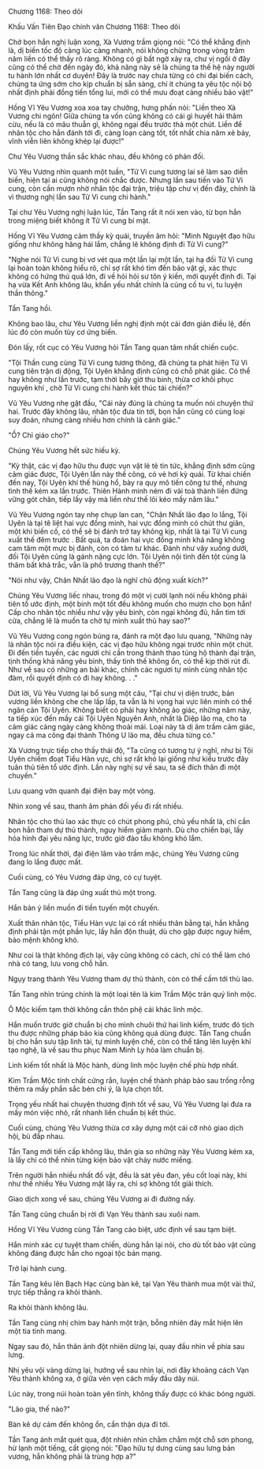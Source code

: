 




Chương 1168: Theo dõi


Khấu Vấn Tiên Đạo chính văn Chương 1168: Theo dõi

Chờ bọn hắn nghị luận xong, Xà Vương trầm giọng nói: "Có thể khẳng định là, dị biến tốc độ càng lúc càng nhanh, nói không chừng trong vòng trăm năm liền có thể thấy rõ ràng. Không có gì bất ngờ xảy ra, chư vị ngồi ở đây cũng có thể chờ đến ngày đó, khả năng này sẽ là chúng ta thế hệ này người tu hành lớn nhất cơ duyên! Đây là trước nay chưa từng có chi đại biến cách, chúng ta ứng sớm cho kịp chuẩn bị sẵn sàng, chí ít chúng ta yêu tộc nội bộ nhất định phải đồng tiến tổng lui, mới có thể mưu đoạt càng nhiều bảo vật!"

Hồng Vĩ Yêu Vương xoa xoa tay chưởng, hưng phấn nói: "Liền theo Xà Vương chi ngôn! Giữa chúng ta vốn cũng không có cái gì huyết hải thâm cừu, nếu là có mâu thuẫn gì, không ngại đều trước thả một chút. Liền để nhân tộc cho hắn đánh tới đi, càng loạn càng tốt, tốt nhất chia năm xẻ bảy, vĩnh viễn liên không khép lại được!"

Chư Yêu Vương thần sắc khác nhau, đều không có phản đối.

Vũ Yêu Vương nhìn quanh một tuần, "Tử Vi cung tương lai sẽ làm sao diễn biến, hiện tại ai cũng không nói chắc được. Nhưng lần sau tiến vào Tử Vi cung, còn cần mượn nhờ nhân tộc đại trận, triệu tập chư vị đến đây, chính là vì thương nghị lần sau Tử Vi cung chi hành."

Tại chư Yêu Vương nghị luận lúc, Tần Tang rất ít nói xen vào, từ bọn hắn trong miệng biết không ít Tử Vi cung bí mật.

Hồng Vĩ Yêu Vương cảm thấy kỳ quái, truyền âm hỏi: "Minh Nguyệt đạo hữu giống như không hăng hái lắm, chẳng lẽ không định đi Tử Vi cung?"

"Nghe nói Tử Vi cung bị vơ vét qua một lần lại một lần, tại hạ đối Tử Vi cung lại hoàn toàn không hiểu rõ, chỉ sợ rất khó tìm đến bảo vật gì, xác thực không có hứng thú quá lớn, đi về hỏi hỏi sư tôn ý kiến, mới quyết định đi. Tại hạ vừa Kết Anh không lâu, khẩn yếu nhất chính là củng cố tu vi, tu luyện thần thông."

Tần Tang hồi.

Không bao lâu, chư Yêu Vương liền nghị định một cái đơn giản điều lệ, đến lúc đó còn muốn tùy cơ ứng biến.

Đón lấy, rốt cục có Yêu Vương hỏi Tần Tang quan tâm nhất chiến cuộc.

"Tội Thần cung cùng Tử Vi cung tương thông, đã chúng ta phát hiện Tử Vi cung tiên trận dị động, Tội Uyên khẳng định cũng có chỗ phát giác. Có thể hay không như lần trước, tạm thời bây giờ thu binh, thừa cơ khôi phục nguyên khí , chờ Tử Vi cung chi hành kết thúc tái chiến?"

Vũ Yêu Vương nhẹ gật đầu, "Cái này đúng là chúng ta muốn nói chuyện thứ hai. Trước đây không lâu, nhân tộc đưa tin tới, bọn hắn cũng có cùng loại suy đoán, nhưng càng nhiều hơn chính là cảnh giác."

"Ồ? Chỉ giáo cho?"

Chúng Yêu Vương hết sức hiếu kỳ.

"Kỳ thật, các vị đạo hữu thu được vụn vặt lẻ tẻ tin tức, khẳng định sớm cũng cảm giác được, Tội Uyên lần này thế công, có vẻ hơi kỳ quái. Từ khai chiến đến nay, Tội Uyên khí thế hùng hổ, bày ra quy mô tiến công tư thế, nhưng tình thế kém xa lần trước. Thiên Hành minh ném đi vài toà thành liền đứng vững gót chân, tiếp lấy vậy mà liền như thế lôi kéo mấy năm lâu."

Vũ Yêu Vương ngón tay nhẹ chụp lan can, "Chân Nhất lão đạo lo lắng, Tội Uyên là tại tê liệt hai vực đồng minh, hai vực đồng minh có chút thư giãn, một khi biến cố, có thể sẽ bị đánh trở tay không kịp, nhất là tại Tử Vi cung xuất thế đêm trước . Bất quá, ta đoán hai vực đồng minh khả năng không cam tâm một mực bị đánh, còn có tâm tư khác. Đánh như vậy xuống dưới, đối Tội Uyên cũng là gánh nặng cực lớn. Tội Uyên nội tình đến tột cùng là thâm bất khả trắc, vẫn là phô trương thanh thế?"

"Nói như vậy, Chân Nhất lão đạo là nghĩ chủ động xuất kích?"

Chúng Yêu Vương liếc nhau, trong đó một vị cười lạnh nói nếu không phải tiên tổ ước định, một binh một tốt đều không muốn cho mượn cho bọn hắn! Cấp cho nhân tộc nhiều như vậy yêu binh, còn ngại không đủ, hắn tìm tới cửa, chẳng lẽ là muốn ta chờ tự mình xuất thủ hay sao?"

Vũ Yêu Vương cong ngón búng ra, đánh ra một đạo lưu quang, "Những này là nhân tộc nói ra điều kiện, các vị đạo hữu không ngại trước nhìn một chút. Đi đến tiền tuyến, các ngươi chỉ cần trong thành thao túng hộ thành đại trận, tịnh thống khả năng yêu binh, thấy tình thế không ổn, có thể kịp thời rút đi. Như về sau có những an bài khác, chính các ngươi tự mình cùng nhân tộc đàm, rồi quyết định có đi hay không. . ."

Dứt lời, Vũ Yêu Vương lại bổ sung một câu, "Tại chư vị diện trước, bản vương liền không che che lấp lấp, ta vẫn là hi vọng hai vực liên minh có thể ngăn cản Tội Uyên. Không biết có phải hay không ảo giác, những năm này, ta tiếp xúc đến mấy cái Tội Uyên Nguyên Anh, nhất là Diệp lão ma, cho ta cảm giác càng ngày càng không thoải mái. Loại này tà dị âm trầm cảm giác, ngay cả ma công đại thành Thông U lão ma, đều chưa từng có."

Xà Vương trực tiếp cho thấy thái độ, "Ta cũng có tương tự ý nghĩ, như bị Tội Uyên chiếm đoạt Tiểu Hàn vực, chỉ sợ rất khó lại giống như kiểu trước đây tuân thủ tiên tổ ước định. Lần này nghị sự về sau, ta sẽ đích thân đi một chuyến."

Lưu quang vờn quanh đại điện bay một vòng.

Nhìn xong về sau, thanh âm phản đối yếu đi rất nhiều.

Nhân tộc cho thù lao xác thực có chút phong phú, chủ yếu nhất là, chỉ cần bọn hắn tham dự thủ thành, nguy hiểm giảm mạnh. Dù cho chiến bại, lấy hóa hình đại yêu năng lực, trước giờ đào tẩu không khó lắm.

Trong lúc nhất thời, đại điện lâm vào trầm mặc, chúng Yêu Vương cũng đang lo lắng được mất.

Cuối cùng, có Yêu Vương đáp ứng, có cự tuyệt.

Tần Tang cũng là đáp ứng xuất thủ một trong.

Hắn bản ý liền muốn đi tiền tuyến một chuyến.

Xuất thân nhân tộc, Tiểu Hàn vực lại có rất nhiều thân bằng tại, hắn khẳng định phải tận một phần lực, lấy hắn độn thuật, dù cho gặp được nguy hiểm, bảo mệnh không khó.

Như coi là thật không địch lại, vậy cũng không có cách, chỉ có thể làm chó nhà có tang, lưu vong chỗ hắn.

Ngụy trang thành Yêu Vương tham dự thủ thành, còn có thể cầm tới thù lao.

Tần Tang nhìn trúng chính là một loại tên là kim Trầm Mộc trân quý linh mộc.

Ô Mộc kiếm tạm thời không cần thôn phệ cái khác linh mộc.

Hắn muốn trước giờ chuẩn bị cho mình chuôi thứ hai linh kiếm, trước đó tịch thu được những pháp bảo kia cũng không quá dùng được. Tần Tang chuẩn bị cho hắn sưu tập linh tài, tự mình luyện chế, còn có thể tăng lên luyện khí tạo nghệ, là về sau thu phục Nam Minh Ly hỏa làm chuẩn bị.

Linh kiếm tốt nhất là Mộc hành, dùng linh mộc luyện chế phù hợp nhất.

Kim Trầm Mộc tính chất cứng rắn, luyện chế thành pháp bảo sau trống rỗng thêm ra mấy phần sắc bén chi ý, là lựa chọn tốt.

Trọng yếu nhất hai chuyện thương định tốt về sau, Vũ Yêu Vương lại đưa ra mấy món việc nhỏ, rất nhanh liền chuẩn bị kết thúc.

Cuối cùng, chúng Yêu Vương thừa cơ xây dựng một cái cỡ nhỏ giao dịch hội, bù đắp nhau.

Tần Tang mới tiến cấp không lâu, thân gia so những này Yêu Vương kém xa, là lấy chỉ có thể nhìn từng kiện bảo vật chảy nước miếng.

Trên người hắn nhiều nhất đồ vật, đều là sát yêu đan, yêu cốt loại này, khi như thế nhiều Yêu Vương mặt lấy ra, chỉ sợ không tốt giải thích.

Giao dịch xong về sau, chúng Yêu Vương ai đi đường nấy.

Tần Tang cũng chuẩn bị rời đi Vạn Yêu thành sau xuôi nam.

Hồng Vĩ Yêu Vương cùng Tần Tang cáo biệt, ước định về sau tạm biệt.

Hắn minh xác cự tuyệt tham chiến, dùng hắn lại nói, cho dù tốt bảo vật cũng không đáng được hắn cho ngoại tộc bán mạng.

Trở lại hành cung.

Tần Tang kêu lên Bạch Hạc cùng bàn kê, tại Vạn Yêu thành mua một vài thứ, trực tiếp thẳng ra khỏi thành.

Ra khỏi thành không lâu.

Tần Tang cùng nhị chim bay hành một trận, bỗng nhiên đáy mắt hiện lên một tia tinh mang.

Ngay sau đó, hắn thân ảnh đột nhiên dừng lại, quay đầu nhìn về phía sau lưng.

Nhị yêu vội vàng dừng lại, hướng về sau nhìn lại, nơi đây khoảng cách Vạn Yêu thành không xa, ở giữa vẻn vẹn cách mấy đầu dãy núi.

Lúc này, trong núi hoàn toàn yên tĩnh, không thấy được có khác bóng người.

"Lão gia, thế nào?"

Bàn kê dự cảm đến không ổn, cẩn thận dựa đi tới.

Tần Tang ánh mắt quét qua, đột nhiên nhìn chằm chằm một chỗ sơn phong, hừ lạnh một tiếng, cất giọng nói: "Đạo hữu tự dưng cùng sau lưng bản vương, hẳn không phải là trùng hợp a?"




